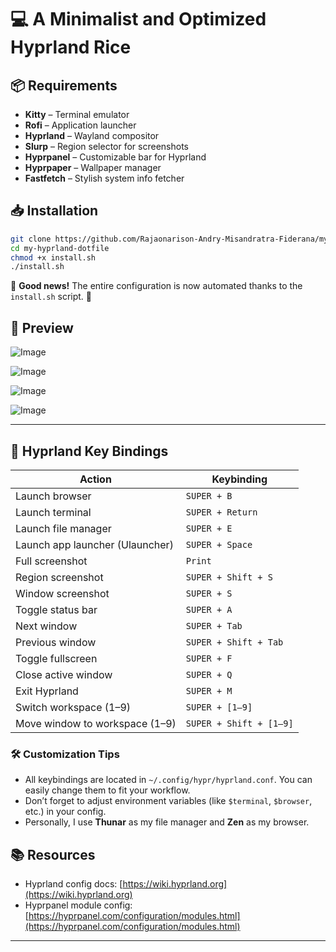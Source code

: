 # 💻 A Minimalist and Optimized Hyprland Rice

## 📦 Requirements

* **Kitty** – Terminal emulator
* **Rofi** – Application launcher
* **Hyprland** – Wayland compositor
* **Slurp** – Region selector for screenshots
* **Hyprpanel** – Customizable bar for Hyprland
* **Hyprpaper** – Wallpaper manager
* **Fastfetch** – Stylish system info fetcher

## 📥 Installation

```bash
git clone https://github.com/Rajaonarison-Andry-Misandratra-Fiderana/my-hyprland-dotfile
cd my-hyprland-dotfile
chmod +x install.sh
./install.sh
```

🎉 **Good news!** The entire configuration is now automated thanks to the `install.sh` script. 🚀

## 📸 Preview

![Image](https://github.com/user-attachments/assets/f11d1651-cd54-4777-ab6a-24651fabf499)

![Image](https://github.com/user-attachments/assets/68b0371c-3ef4-420a-b2cb-44e13d1652cf)

![Image](https://github.com/user-attachments/assets/eb041ece-6037-4a49-bd02-719c5cdbcdca)

![Image](https://github.com/user-attachments/assets/dd3ebaeb-22ba-4fcf-8e41-872cea648551)

---

## 🧩 Hyprland Key Bindings

| Action                          | Keybinding              |
| ------------------------------- | ----------------------- |
| Launch browser                  | `SUPER + B`             |
| Launch terminal                 | `SUPER + Return`        |
| Launch file manager             | `SUPER + E`             |
| Launch app launcher (Ulauncher) | `SUPER + Space`         |
| Full screenshot                 | `Print`                 |
| Region screenshot               | `SUPER + Shift + S`     |
| Window screenshot               | `SUPER + S`             |
| Toggle status bar               | `SUPER + A`             |
| Next window                     | `SUPER + Tab`           |
| Previous window                 | `SUPER + Shift + Tab`   |
| Toggle fullscreen               | `SUPER + F`             |
| Close active window             | `SUPER + Q`             |
| Exit Hyprland                   | `SUPER + M`             |
| Switch workspace (1–9)          | `SUPER + [1–9]`         |
| Move window to workspace (1–9)  | `SUPER + Shift + [1–9]` |

### 🛠️ Customization Tips

* All keybindings are located in `~/.config/hypr/hyprland.conf`. You can easily change them to fit your workflow.
* Don’t forget to adjust environment variables (like `$terminal`, `$browser`, etc.) in your config.
* Personally, I use **Thunar** as my file manager and **Zen** as my browser.

## 📚 Resources

* Hyprland config docs: [https://wiki.hyprland.org](https://wiki.hyprland.org)
* Hyprpanel module config: [https://hyprpanel.com/configuration/modules.html](https://hyprpanel.com/configuration/modules.html)

---
